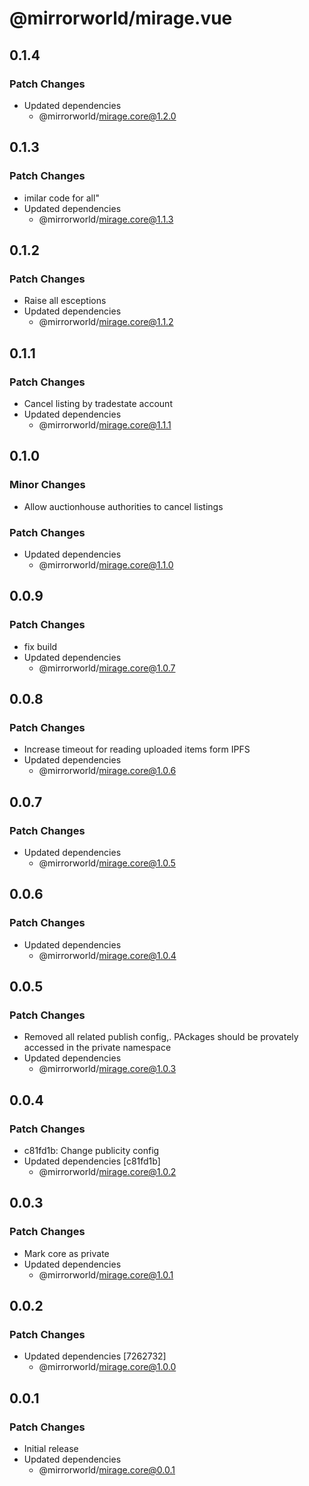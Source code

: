 # @mirrorworld/mirage.vue

## 0.1.4

### Patch Changes

- Updated dependencies
  - @mirrorworld/mirage.core@1.2.0

## 0.1.3

### Patch Changes

- imilar code for all"
- Updated dependencies
  - @mirrorworld/mirage.core@1.1.3

## 0.1.2

### Patch Changes

- Raise all esceptions
- Updated dependencies
  - @mirrorworld/mirage.core@1.1.2

## 0.1.1

### Patch Changes

- Cancel listing by tradestate account
- Updated dependencies
  - @mirrorworld/mirage.core@1.1.1

## 0.1.0

### Minor Changes

- Allow auctionhouse authorities to cancel listings

### Patch Changes

- Updated dependencies
  - @mirrorworld/mirage.core@1.1.0

## 0.0.9

### Patch Changes

- fix build
- Updated dependencies
  - @mirrorworld/mirage.core@1.0.7

## 0.0.8

### Patch Changes

- Increase timeout for reading uploaded items form IPFS
- Updated dependencies
  - @mirrorworld/mirage.core@1.0.6

## 0.0.7

### Patch Changes

- Updated dependencies
  - @mirrorworld/mirage.core@1.0.5

## 0.0.6

### Patch Changes

- Updated dependencies
  - @mirrorworld/mirage.core@1.0.4

## 0.0.5

### Patch Changes

- Removed all related publish config,. PAckages should be provately accessed in the private namespace
- Updated dependencies
  - @mirrorworld/mirage.core@1.0.3

## 0.0.4

### Patch Changes

- c81fd1b: Change publicity config
- Updated dependencies [c81fd1b]
  - @mirrorworld/mirage.core@1.0.2

## 0.0.3

### Patch Changes

- Mark core as private
- Updated dependencies
  - @mirrorworld/mirage.core@1.0.1

## 0.0.2

### Patch Changes

- Updated dependencies [7262732]
  - @mirrorworld/mirage.core@1.0.0

## 0.0.1

### Patch Changes

- Initial release
- Updated dependencies
  - @mirrorworld/mirage.core@0.0.1

